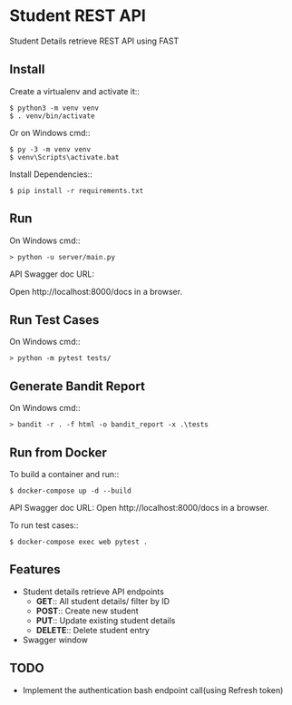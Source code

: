 # Student REST API

Student Details retrieve REST API using FAST

Install
-------

Create a virtualenv and activate it::

    $ python3 -m venv venv
    $ . venv/bin/activate

Or on Windows cmd::

    $ py -3 -m venv venv
    $ venv\Scripts\activate.bat

Install Dependencies::

    $ pip install -r requirements.txt
    
Run
---
On Windows cmd::

    > python -u server/main.py
    
API Swagger doc URL:

Open http://localhost:8000/docs in a browser.

Run Test Cases
---

On Windows cmd::

    > python -m pytest tests/ 
    
Generate Bandit Report
---

On Windows cmd::

    > bandit -r . -f html -o bandit_report -x .\tests

Run from Docker
-------

To build a container and run::

    $ docker-compose up -d --build

    
API Swagger doc URL:
Open http://localhost:8000/docs in a browser.

To run test cases::

    $ docker-compose exec web pytest .


Features
---
  * Student details retrieve API endpoints
     * **GET**:: All student details/ filter by ID
     * **POST**:: Create new student
     * **PUT**:: Update existing student details
     * **DELETE**:: Delete student entry
  * Swagger window

TODO
---
  * Implement the authentication bash endpoint call(using Refresh token)
